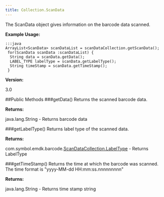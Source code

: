 ```yaml
---
title: Collection.ScanData
---
```


The ScanData object gives information on the barcode data scanned. 

**Example Usage:**

	:::java
	ArrayList<ScanData> scanDataList = scanDataCollection.getScanData();
     for(ScanData scanData :scanDataList) { 
      String data = scanData.getData(); 
      LABEL_TYPE labelType = scanData.getLabelType(); 
      String timeStamp = scanData.getTimeStamp(); 
     }

**Version:**

3.0

##Public Methods
###getData()
Returns the scanned barcode data.

**Returns:**

java.lang.String - Returns barcode data

###getLabelType()
Returns label type of the scanned data.

**Returns:**

com.symbol.emdk.barcode.[ScanDataCollection.LabelType](ScanDataCollection#ScanDataCollection.LabelType) - Returns LabelType

###getTimeStamp()
Returns the time at which the barcode was scanned. The time format is "yyyy-MM-dd HH:mm:ss.nnnnnnnnn"

**Returns:**

java.lang.String - Returns time stamp string

